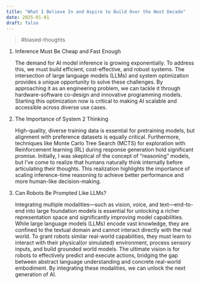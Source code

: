 ```yaml
---
title: "What I Believe In and Aspire to Build Over the Next Decade"
date: 2025-01-01
draft: false
---
```


> #biased-thoughts

1. Inference Must Be Cheap and Fast Enough

    The demand for AI model inference is growing exponentially. To address this, we must build efficient, cost-effective, and robust systems. The intersection of large language models (LLMs) and system optimization provides a unique opportunity to solve these challenges. By approaching it as an engineering problem, we can tackle it through hardware-software co-design and innovative programming models. Starting this optimization now is critical to making AI scalable and accessible across diverse use cases.

2. The Importance of System 2 Thinking

    High-quality, diverse training data is essential for pretraining models, but alignment with preference datasets is equally critical. Furthermore, techniques like Monte Carlo Tree Search (MCTS) for exploration with Reinforcement learning (RL) during response generation hold significant promise. Initially, I was skeptical of the concept of “reasoning” models, but I’ve come to realize that humans naturally think internally before articulating their thoughts. This realization highlights the importance of scaling inference-time reasoning to achieve better performance and more human-like decision-making.

3. Can Robots Be Prompted Like LLMs?

    Integrating multiple modalities—such as vision, voice, and text—end-to-end into large foundation models is essential for unlocking a richer representation space and significantly improving model capabilities.
    While large language models (LLMs) encode vast knowledge, they are confined to the textual domain and cannot interact directly with the real world. To grant robots similar real-world capabilities, they must learn to interact with their physical(or simulated) environment, process sensory inputs, and build grounded world models.
    The ultimate vision is for robots to effectively predict and execute actions, bridging the gap between abstract language understanding and concrete real-world embodiment. By integrating these modalities, we can unlock the next generation of AI.

